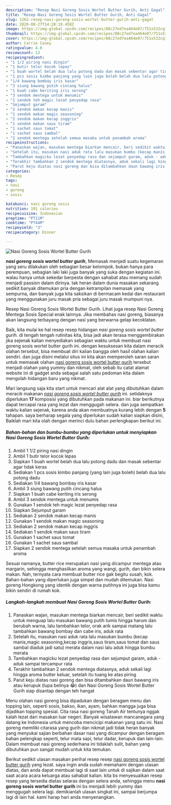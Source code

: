 ```yaml
---
description: "Resep Nasi Goreng Sosis Wortel Butter Gurih, Anti Gagal"
title: "Resep Nasi Goreng Sosis Wortel Butter Gurih, Anti Gagal"
slug: 1262-resep-nasi-goreng-sosis-wortel-butter-gurih-anti-gagal
date: 2020-08-27T14:20:19.458Z
image: https://img-global.cpcdn.com/recipes/88c27ed7ea464e07/751x532cq70/nasi-goreng-sosis-wortel-butter-gurih-foto-resep-utama.jpg
thumbnail: https://img-global.cpcdn.com/recipes/88c27ed7ea464e07/751x532cq70/nasi-goreng-sosis-wortel-butter-gurih-foto-resep-utama.jpg
cover: https://img-global.cpcdn.com/recipes/88c27ed7ea464e07/751x532cq70/nasi-goreng-sosis-wortel-butter-gurih-foto-resep-utama.jpg
author: Carrie Casey
ratingvalue: 4.6
reviewcount: 13
recipeingredient:
- "1 1/2 piring nasi dingin"
- "1 butir telor kocok lepas"
- "1 buah wortel belah dua lalu potong dadu dan masak sebentar agar tidak keras"
- "1 pcs sosis kimbo panjang yang lain juga boleh belah dua lalu potong dadu"
- "1/4 bawang bombay iris kasar"
- "3 siung bawang putih cincang halus"
- "1 buah cabe keriting iris serong"
- "3 sendok mentega untuk menumis"
- "1 sendok teh magic lezat penyedap rasa"
- "Sejumput garam"
- "2 sendok makan kecap manis"
- "1 sendok makan magic seasoning"
- "2 sendok makan kecap inggris"
- "1 sendok makan saus tiram"
- "1 sachet saus tomat"
- "1 sachet saus sambal"
- "2 sendok mentega setelah semua masaka untuk penambah aroma"
recipeinstructions:
- "Panaskan wajan, masukan mentega biarkan mencair, beri sedikit waktu untuk menguap lalu masukan bawang putih tumis hingga harum dan berubah warna, lalu tambahkan telor, orak arik sampai matang lalu tambahkan bawang bombay dan cabe iris, aduk rata"
- "Setelah itu, masukan nasi aduk rata lalu masukan bumbu (kecap manis,magic seasoning,kecap inggris,saus tiram,saus tomat dan saus sambal diaduk jadi satu) merata dalam nasi lalu aduk hingga bumbu merata"
- "Tambahkan magicku lezat penyedap rasa dan sejumput garam, aduk - aduk sampai tercampur rata"
- "Terakhir tambahkan 2 sendok mentega diatasnya, aduk sekali lagi hingga aroma butter keluar, setelah itu tuang ke atas piring"
- "Parut keju diatas nasi goreng dan bisa ditambahkan daun bawang iris atau kerupuk (lupa belinya 😂) dan Nasi Goreng Sosis Wortel Butter Gurih siap disantap dengan teh hangat"
categories:
- Resep
tags:
- nasi
- goreng
- sosis

katakunci: nasi goreng sosis 
nutrition: 191 calories
recipecuisine: Indonesian
preptime: "PT11M"
cooktime: "PT44M"
recipeyield: "3"
recipecategory: Dinner

---
```



![Nasi Goreng Sosis Wortel Butter Gurih](https://img-global.cpcdn.com/recipes/88c27ed7ea464e07/751x532cq70/nasi-goreng-sosis-wortel-butter-gurih-foto-resep-utama.jpg)

<b><i>nasi goreng sosis wortel butter gurih</i></b>, Memasak menjadi suatu kegemaran yang seru dilakukan oleh sebagian besar kelompok. bukan hanya para perempuan, sebagian laki laki juga banyak yang suka dengan kegiatan ini. walau hanya untuk sekedar berpesta dengan sahabat atau memang sudah menjadi passion dalam dirinya. tak heran dalam dunia masakan sekarang sedikit banyak ditemukan pria dengan ketrampilan memasak yang sempurna, dan banyak juga kita saksikan di bermacam kedai dan restaurant yang menggunakan juru masak pria sebagai juru masak mumpuni nya.

Resep Nasi Goreng Sosis Wortel Butter Gurih. Lihat juga resep Nasi Goreng Mentega Sosis Special enak lainnya. Jika membahas nasi goreng, biasanya akan langsung terbayang dengan nasi yang berwarna gelap kecoklatan.

Baik, kita mulai ke hal resep resep hidangan <i>nasi goreng sosis wortel butter gurih</i>. di tengah tengah rutinitas kita, bisa jadi akan terasa menggembirakan jika sejenak kalian menyediakan sebagian waktu untuk membuat nasi goreng sosis wortel butter gurih ini. dengan kesuksesan kita dalam meracik olahan tersebut, bisa membuat diri kalian bangga oleh hasil olahan kalian sendiri. dan juga disini melalui situs ini kita akan memperoleh saran saran untuk memasak olahan <u>nasi goreng sosis wortel butter gurih</u> tersebut menjadi olahan yang yummy dan nikmat, oleh sebab itu catat alamat website ini di gadget anda sebagai salah satu pedoman kita dalam mengolah hidangan baru yang nikmat.


Mari langsung saja kita start untuk mencari alat alat yang dibutuhkan dalam meracik makanan <u><i>nasi goreng sosis wortel butter gurih</i></u> ini. setidaknya diperlukan <b>17</b> komposisi yang dibutuhkan pada makanan ini. biar berikutnya dapat tercapai rasa yang lezat dan menggugah selera. dan juga sempatkan waktu kalian sejenak, karena anda akan membuatnya kurang lebih dengan <b>5</b> tahapan. saya berharap segala yang diperlukan sudah kalian siapkan disini, Baiklah mari kita olah dengan merinci dulu bahan perlengkapan berikut ini.

<!--inarticleads1-->

##### Bahan-bahan dan bumbu-bumbu yang diperlukan untuk menyiapkan Nasi Goreng Sosis Wortel Butter Gurih:

1. Ambil 1 1/2 piring nasi dingin
1. Ambil 1 butir telor kocok lepas
1. Siapkan 1 buah wortel belah dua lalu potong dadu dan masak sebentar agar tidak keras
1. Sediakan 1 pcs sosis kimbo panjang (yang lain juga boleh) belah dua lalu potong dadu
1. Sediakan 1/4 bawang bombay iris kasar
1. Ambil 3 siung bawang putih cincang halus
1. Siapkan 1 buah cabe keriting iris serong
1. Ambil 3 sendok mentega untuk menumis
1. Gunakan 1 sendok teh magic lezat penyedap rasa
1. Siapkan Sejumput garam
1. Sediakan 2 sendok makan kecap manis
1. Gunakan 1 sendok makan magic seasoning
1. Sediakan 2 sendok makan kecap inggris
1. Sediakan 1 sendok makan saus tiram
1. Gunakan 1 sachet saus tomat
1. Gunakan 1 sachet saus sambal
1. Siapkan 2 sendok mentega setelah semua masaka untuk penambah aroma


Sesuai namanya, butter rice merupakan nasi yang dicampur mentega atau margarin, sehingga menghasilkan aroma yang wangi, gurih, dan bikin selera makan. Nah, ternyata cara membuat butter rice gak begitu susah, kok. Bahan-bahan yang diperlukan juga simpel dan mudah ditemukan. Nasi goreng Hongkong yang identik dengan warna putihnya ini juga bisa kamu bikin sendiri di rumah kok. 

<!--inarticleads2-->

##### Langkah-langkah membuat Nasi Goreng Sosis Wortel Butter Gurih:

1. Panaskan wajan, masukan mentega biarkan mencair, beri sedikit waktu untuk menguap lalu masukan bawang putih tumis hingga harum dan berubah warna, lalu tambahkan telor, orak arik sampai matang lalu tambahkan bawang bombay dan cabe iris, aduk rata
1. Setelah itu, masukan nasi aduk rata lalu masukan bumbu (kecap manis,magic seasoning,kecap inggris,saus tiram,saus tomat dan saus sambal diaduk jadi satu) merata dalam nasi lalu aduk hingga bumbu merata
1. Tambahkan magicku lezat penyedap rasa dan sejumput garam, aduk - aduk sampai tercampur rata
1. Terakhir tambahkan 2 sendok mentega diatasnya, aduk sekali lagi hingga aroma butter keluar, setelah itu tuang ke atas piring
1. Parut keju diatas nasi goreng dan bisa ditambahkan daun bawang iris atau kerupuk (lupa belinya 😂) dan Nasi Goreng Sosis Wortel Butter Gurih siap disantap dengan teh hangat


Menu olahan nasi goreng bisa dipadukan dengan beragam menu dan topping lain, seperti sosis, bakso, ikan, ayam, bahkan mangga juga bisa dijadikan topping spesial. Cita rasa nasi goreng Tanah Air tentunya nggak kalah lezat dari masakan luar negeri. Banyak wisatawan mancanegara yang datang ke Indonesia untuk mencoba mencicipi makanan yang satu ini. Nasi goreng memiliki citarasa yang gurih dan nikmat jadi tidak heran banyak yang menyukai sajian berbahan dasar nasi yang dicampur dengan beragam bahan pelengkap seperti, telur mata sapi, telur dadar, kerupuk dan lain-lain. Dalam membuat nasi goreng sederhana ini tidaklah sulit, bahan yang dibutuhkan pun sangat mudah untuk kita temukan. 

Berikut sedikit ulasan masakan perihal resep resep <u>nasi goreng sosis wortel butter gurih</u> yang lezat. saya ingin anda sudah memahami dengan ulasan diatas, dan anda dapat membuat lagi di saat lain untuk di sajikan dalam saat saat acara acara keluarga atau sahabat kalian. kita bs menyesuaikan resep resep yang tersedia diatas selaras dengan selera anda, sehingga menu <b>nasi goreng sosis wortel butter gurih</b> ini bs menjadi lebih yummy dan menggugah selera lagi. demikianlah ulasan singkat ini, sampai berjumpa lagi di lain hal. kami harap hari anda menyenangkan.
